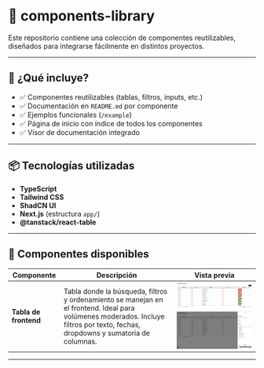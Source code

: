 # 🧱 components-library

Este repositorio contiene una colección de componentes reutilizables, diseñados para integrarse fácilmente en distintos proyectos.

---

## 🚀 ¿Qué incluye?

- ✅ Componentes reutilizables (tablas, filtros, inputs, etc.)
- ✅ Documentación en `README.md` por componente
- ✅ Ejemplos funcionales (`/example`)
- ✅ Página de inicio con índice de todos los componentes
- ✅ Visor de documentación integrado

---

## 📦 Tecnologías utilizadas

- **TypeScript**
- **Tailwind CSS**
- **ShadCN UI**
- **Next.js** (estructura `app/`)
- **@tanstack/react-table**

---

## 🧩 Componentes disponibles

| Componente            | Descripción                                                                                                   | Vista previa                                                                 |
|-----------------------|---------------------------------------------------------------------------------------------------------------|------------------------------------------------------------------------------|
| **Tabla de frontend** | Tabla donde la búsqueda, filtros y ordenamiento se manejan en el frontend. Ideal para volúmenes moderados. Incluye filtros por texto, fechas, dropdowns y sumatoria de columnas.  | ![Tabla](./screenshots/front.png)<br>![Filtros](./screenshots/filters.png)  |

---
